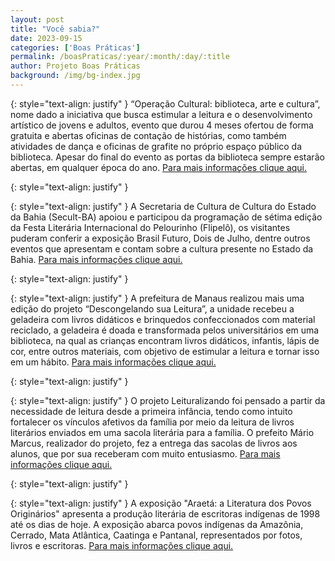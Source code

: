 ```yaml
---
layout: post
title: "Você sabia?"
date: 2023-09-15
categories: ['Boas Práticas']
permalink: /boasPraticas/:year/:month/:day/:title
author: Projeto Boas Práticas
background: /img/bg-index.jpg
---
```

{: style="text-align: justify" }
  “Operação Cultural: biblioteca, arte e cultura”, nome dado a iniciativa que busca estimular a leitura e o desenvolvimento artístico de jovens e adultos, evento que durou 4 meses ofertou de forma gratuita e abertas oficinas de contação de histórias, como também atividades de dança e oficinas de grafite no próprio espaço público da biblioteca. Apesar do final do evento as portas da biblioteca sempre estarão abertas, em qualquer época do ano.
[Para mais informações clique aqui.](https://www.awebic.com/biblioteca-lanca-projeto-para-incentivar-leitura-entre-criancas-e-adultos/)

{: style="text-align: justify" }


{: style="text-align: justify" }
 A Secretaria de Cultura de Cultura do Estado da Bahia (Secult-BA) apoiou e participou da programação de sétima edição da Festa Literária Internacional do Pelourinho (Flipelô), os visitantes puderam conferir a exposição Brasil Futuro, Dois de Julho, dentre outros eventos que apresentam e contam sobre a cultura presente no Estado da Bahia.
[Para mais informações clique aqui.](https://www.seligaalagoinhas.com.br/noticia/40374/secult-ba-participa-da-flipelo-com-programacao-nos-museus-biblioteca-movel-e-como-sede-da-livraria-oficial-da-festa)

{: style="text-align: justify" }


{: style="text-align: justify" }
 A prefeitura de Manaus realizou mais uma edição do projeto “Descongelando sua Leitura”, a unidade recebeu a geladeira com livros didáticos e brinquedos confeccionados com material reciclado, a geladeira é doada e transformada pelos universitários em uma biblioteca, na qual as crianças encontram livros didáticos, infantis, lápis de cor, entre outros materiais, com objetivo de estimular a leitura e tornar isso em um hábito.
[Para mais informações clique aqui.](https://www.manaus.am.gov.br/noticias/educacao/prefeitura-de-manaus-e-universidade-realizam-descongelando-sua-leitura-em-escola-da-zona-rural/)

{: style="text-align: justify" }


{: style="text-align: justify" }
 O projeto Leituralizando foi pensado a partir da necessidade de leitura desde a primeira infância, tendo como intuito fortalecer os vínculos afetivos da família por meio da leitura de livros literários enviados em uma sacola literária para a família. O prefeito Mário Marcus, realizador do projeto, fez a entrega das sacolas de livros aos alunos, que por sua receberam com muito entusiasmo.
[Para mais informações clique aqui.](https://conselheirolafaiete.mg.gov.br/v2/secretaria-de-educacao-lanca-projeto-de-incentivo-a-leitura-prefeito-participou-da-entrega-dos-primeiros-kits-de-leitura/)

{: style="text-align: justify" }


{: style="text-align: justify" }
A exposição "Araetá: a Literatura dos Povos Originários" apresenta a produção literária de escritoras indígenas de 1998 até os dias de hoje. A exposição abarca povos indígenas da Amazônia, Cerrado, Mata Atlântica, Caatinga e Pantanal, representados por fotos, livros e escritoras.
[Para mais informações clique aqui.](http://portalbelohorizonte.com.br/eventos/exposicao/artes-visuais/exposicao-araeta-literatura-dos-povos-originarios)
